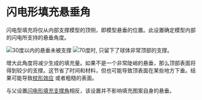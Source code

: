 闪电形填充悬垂角
====
闪电型填充将仅从内部支撑模型的顶侧，即模型悬垂的位置。此设置确定模型内部的闪电所支持的悬垂角度。

<!--screenshot {
"image_path": "lightning_infill_support_angle_30.png",
"models": [{"script": "half_sphere.scad"}],
"camera_position": [130, 87, 47],
"settings": {
"infill_pattern": "lightning",
"wall_line_count": 0,
"top_layers": 0,
"lightning_infill_support_angle": 30
},
"colours": 64
}-->
<!--screenshot {
"image_path": "lightning_infill_overhang_angle_70.png",
"models": [{"script": "half_sphere.scad"}],
"camera_position": [130, 87, 47],
"settings": {
"infill_pattern": "lightning",
"wall_line_count": 0,
"top_layers": 0,
"lightning_infill_support_angle": 30,
"lightning_infill_overhang_angle": 70
},
"colours": 64
}-->
![30度以内的悬垂未被支撑](../images/lightning_infill_support_angle_30.png)
![70度时, 只留下了球体非常顶部的支撑。](../images/lightning_infill_overhang_angle_70.png)

增大此角度将减少生成的填充量。如果不是一个非常陡峭的悬垂，那么顶部表面将得到较少的支撑。这节省了时间和材料，但也可能导致顶表面在某些地方下垂。结果可能导致[枕形效应](../troubleshooting/pillowing.md) 或者粗糙的表面。

与父设置[闪电形填充支撑角](lightning_infill_support_angle.md)相反，该设置并不影响填充图案自身的悬垂。

